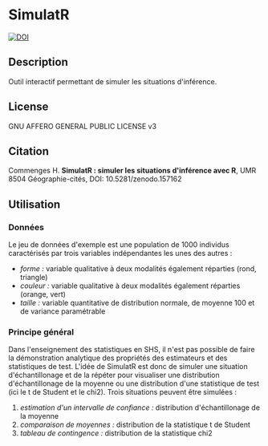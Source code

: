 # SimulatR

[![DOI](https://zenodo.org/badge/69283925.svg)](https://zenodo.org/badge/latestdoi/69283925)

## Description
Outil interactif permettant de simuler les situations d'inférence.

## License

GNU AFFERO GENERAL PUBLIC LICENSE v3

## Citation

Commenges H. **SimulatR : simuler les situations d'inférence avec R**, UMR 8504 Géographie-cités, DOI: 10.5281/zenodo.157162


## Utilisation

### Données

Le jeu de données d'exemple est une population de 1000 individus caractérisés par trois variables indépendantes les unes des autres :

- *forme :* variable qualitative à deux modalités également réparties (rond, triangle)
- *couleur :* variable qualitative à deux modalités également réparties (orange, vert)
- *taille :* variable quantitative de distribution normale, de moyenne 100 et de variance paramétrable

### Principe général

Dans l'enseignement des statistiques en SHS, il n'est pas possible de faire la démonstration analytique des propriétés des estimateurs et des statistiques de test. L'idée de SimulatR est donc de simuler une situation d'échantillonage et de la répéter pour visualiser une distribution d'échantillonage de la moyenne ou une distribution d'une statistique de test (ici le t de Student et le chi2). Trois situations peuvent être simulées :

1. *estimation d'un intervalle de confiance :* distribution d'échantillonage de la moyenne
2. *comparaison de moyennes :* distribution de la statistique t de Student
3. *tableau de contingence :* distribution de la statistique chi2
